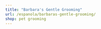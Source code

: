 ```yaml
---
title: "Barbara's Gentle Grooming"
url: /espanola/barbaras-gentle-grooming/
shop: pet grooming
---
```

